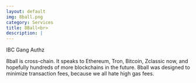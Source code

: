```yaml
---
layout: default
img: 8ball.png
category: Services
title: 8Ball<br>
description: |
---
```

<div class="col-8">
<span class="badge badge-primary" aria-label="8ball <=> Osmosis | 8ball <=> Gravity Bridge" data-balloon-pos="up">IBC Gang</span> 
<span class="badge badge-primary" aria-label="Auto Compound" data-balloon-pos="up">Authz</span> 
</div>

8ball is cross-chain. It speaks to Ethereum, Tron, Bitcoin, Zclassic now, and hopefully hundreds of more blockchains in the future.
8ball was designed to minimize transaction fees, because we all hate high gas fees.

<!-- The blockchain cosmos on your phone
Planq network opens up the full blockchain potential of your phone with easy accessibility


<p align="center"><b>Our Nodes </b></p>
<a href="https://explorer.planq.network/validators/plqvaloper1fqnr328nlndkxek2jaz8teec0euyr5yh26q26l" class="btn btn-success margin-top-4" target="_blank">Explorer</a> 
<input type="text" id="clip_planq" value="plqvaloper1fqnr328nlndkxek2jaz8teec0euyr5yh26q26l" hidden=true> 
<a href="https://health.roomit.xyz/status/planq/" class="btn btn-info margin-top-4" target="_blank">Health Check</a> 
<a href="/pdf/RoomIT_Akash-Grafana.pdf" class="btn btn-success margin-top-4">Monitoring View</a>

<button onclick="clip_planq_three()"  class="btn btn-warning margin-top-4">ID Validator</button>
<a href="https://wallet.keplr.app/chains/akash?modal=validator&chain=akashnet-2&validator_address=akashvaloper14as4da289px4wcfm863zmkk4g6c3xcm6hcqaad" class="btn btn-success margin-top-4" target="_blank">Stake With Us</a> -->
